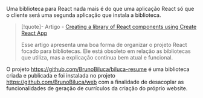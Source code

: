 Uma biblioteca para React nada mais é do que uma aplicação React só que o cliente será uma segunda aplicação que instala a biblioteca. 

> [!quote]- Artigo - [Creating a library of React components using Create React App](https://hackernoon.com/creating-a-library-of-react-components-using-create-react-app-without-ejecting-d182df690c6b)
> 
> Esse artigo apresenta uma boa forma de organizar o projeto React focado para bibliotecas. Ele está obsoleto em relação as bibliotecas que utiliza, mas a explicação continua bem atual e funcional.

O projeto https://github.com/BrunoBiluca/biluca-resume é uma biblioteca criada e publicada e foi instalada no projeto https://github.com/BrunoBiluca/web com a finalidade de desacoplar as funcionalidades de geração de currículos da criação do próprio website.